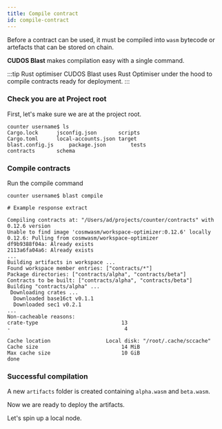 ```yaml
---
title: Compile contract
id: compile-contract
---
```


Before a contract can be used, it must be compiled into `wasm` bytecode or artefacts that can be stored on chain.

**CUDOS Blast** makes compilation easy with a single command.

:::tip Rust optimiser
CUDOS Blast uses Rust Optimiser under the hood to compile contracts ready for deployment.
:::

### Check you are at Project root

First, let's make sure we are at the project root.

```shell
counter username$ ls
Cargo.lock		jsconfig.json		scripts
Cargo.toml		local-accounts.json	target
blast.config.js		package.json		tests
contracts		schema
```

### Compile contracts

Run the compile command

```shell
counter username$ blast compile

# Example response extract

Compiling contracts at: "/Users/ad/projects/counter/contracts" with 0.12.6 version
Unable to find image 'cosmwasm/workspace-optimizer:0.12.6' locally
0.12.6: Pulling from cosmwasm/workspace-optimizer
df9b9388f04a: Already exists 
2113a6fa04a6: Already exists 
...
Building artifacts in workspace ...
Found workspace member entries: ["contracts/*"]
Package directories: ["contracts/alpha", "contracts/beta"]
Contracts to be built: ["contracts/alpha", "contracts/beta"]
Building "contracts/alpha" ...
 Downloading crates ...
  Downloaded base16ct v0.1.1
  Downloaded sec1 v0.2.1
...
Non-cacheable reasons:
crate-type                           13
-                                     4

Cache location                  Local disk: "/root/.cache/sccache"
Cache size                           14 MiB
Max cache size                       10 GiB
done
```

### Successful compilation

A new `artifacts` folder is created containing `alpha.wasm` and `beta.wasm`.

Now we are ready to deploy the artifacts.

Let's spin up a local node. 
